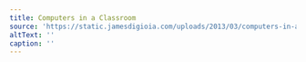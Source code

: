 ```yaml
---
title: Computers in a Classroom
source: 'https://static.jamesdigioia.com/uploads/2013/03/computers-in-a-classroom.jpg'
altText: ''
caption: ''
---
```


